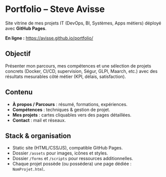 # Portfolio – Steve Avisse

Site vitrine de mes projets IT (DevOps, BI, Systèmes, Apps métiers) déployé avec **GitHub Pages**.

 **En ligne :** https://avisse.github.io/portfolio/

##  Objectif
Présenter mon parcours, mes compétences et une sélection de projets concrets (Docker, CI/CD, supervision, Ségur, GLPI, Maarch, etc.) avec des résultats mesurables côté métier (KPI, délais, satisfaction).

## Contenu
- **À propos / Parcours** : résumé, formations, expériences.
- **Compétences** : techniques & gestion de projet.
- **Mes projets** : cartes cliquables vers des pages détaillées.
- **Contact** : mail et réseaux.

## Stack & organisation
- Static site (HTML/CSS/JS), compatible GitHub Pages.
- Dossier `/assets` pour images, icônes et styles.
- Dossier `/forms` et `/scripts` pour ressources additionnelles.
- Chaque projet possède (ou possédera) une page dédiée : `NomProjet.html`.

